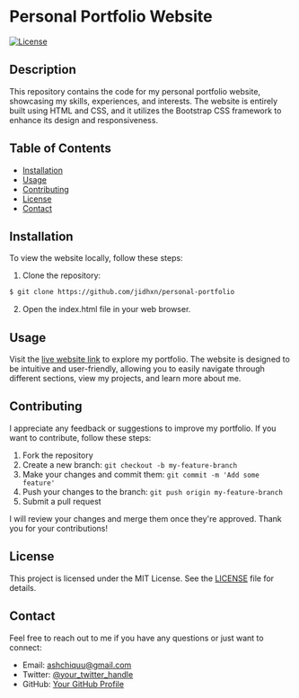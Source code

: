 # Personal Portfolio Website

[![License](https://img.shields.io/badge/License-MIT-blue.svg)](https://opensource.org/licenses/MIT)

## Description

This repository contains the code for my personal portfolio website, showcasing my skills, experiences, and interests. The website is entirely built using HTML and CSS, and it utilizes the Bootstrap CSS framework to enhance its design and responsiveness.

## Table of Contents

- [Installation](#installation)
- [Usage](#usage)
- [Contributing](#contributing)
- [License](#license)
- [Contact](#contact)

## Installation

To view the website locally, follow these steps:

1. Clone the repository:

```bash
$ git clone https://github.com/jidhxn/personal-portfolio
```

2. Open the index.html file in your web browser.

## Usage

Visit the [live website link](https://jidhxn.github.io/personal-portfolio/) to explore my portfolio. The website is designed to be intuitive and user-friendly, allowing you to easily navigate through different sections, view my projects, and learn more about me.

## Contributing

I appreciate any feedback or suggestions to improve my portfolio. If you want to contribute, follow these steps:

1. Fork the repository
2. Create a new branch: `git checkout -b my-feature-branch`
3. Make your changes and commit them: `git commit -m 'Add some feature'`
4. Push your changes to the branch: `git push origin my-feature-branch`
5. Submit a pull request

I will review your changes and merge them once they're approved. Thank you for your contributions!

## License

This project is licensed under the MIT License. See the [LICENSE](LICENSE) file for details.

## Contact

Feel free to reach out to me if you have any questions or just want to connect:

- Email: ashchiquu@gmail.com
- Twitter: [@your_twitter_handle](https://twitter.com/jidhxn)
- GitHub: [Your GitHub Profile](https://github.com/jidhxn)
